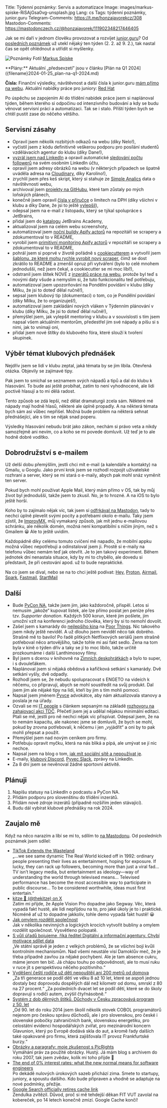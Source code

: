 Title: Týdenní poznámky: Servis a automatizace
Image: images/markus-spiske-RiSAjGsa0vg-unsplash.jpg
Lang: cs
Tags: týdenní poznámky, junior.guru
Telegram-Comments: https://t.me/honzajavorekcz/308
Mastodon-Comments: https://mastodonczech.cz/@honzajavorek/111902348217446405

Jak se mi daří v jednom člověku provozovat a rozvíjet [junior.guru](https://junior.guru/)?
Od [posledních poznámek]({filename}2024-02-02_tydenni-poznamky-pracovni-inzeraty-pres-ai.md) už utekl nějaký ten týden (2. 2. až 9. 2.), tak nastal čas se opět ohlédnout a utřídit si myšlenky.

![Poznámky]({static}/images/markus-spiske-RiSAjGsa0vg-unsplash.jpg)
Fotil [Markus Spiske](https://unsplash.com/@markusspiske)

<div class="alert alert-warning" role="alert" markdown="1">
**Plány:** Aktuální „předsevzetí” jsou v článku [Plán na Q1 2024]({filename}2024-01-25_plan-na-q1-2024.md)

**Čísla:** Finanční výsledky, návštěvnost a další čísla k junior.guru [mám přímo na webu](https://junior.guru/open/).
Aktuální nabídky práce pro juniory: [Red Hat](https://junior.guru/jobs/aac817ee027512f150caf872e149e12ef9246815b1ecf880501b877d/)
</div>

Po úspěchu se zapojením AI do třídění nabídek práce jsem si naplánoval týden, během kterého si odpočinu od intenzivního budování a kdy se budu věnovat servisní práci a automatizaci.
Tak se i stalo.
Příští týden bych se chtěl pustit zase do něčeho většího.

## Servisní zásahy

-   Opravil jsem několik rozbitých odkazů na webu (díky Nelo!),
-   vyčistil jsem z kódu definitivně veškerou podporu pro posílání studentů vzdělávacích agentur do klubu (díky Dane!),
-   [vyzrál jsem nad LinkedIn](https://github.com/juniorguru/junior.guru/commit/92e4126799c7a3920f789291f39f143f5606a7a3) a opravil automatické [sledování počtu followerů](https://junior.guru/open/#socialni-site-a-newsletter) na svém osobním LinkedIn účtu,
-   opravil jsem adresy obrázků na webu (v některých případech se špatně uváděla adresa na [Cloudinary](https://cloudinary.com/), díky Karolino!),
-   zrychlil jsem přes keš skript, který si stahuje ze [Simple Analics](https://simpleanalytics.com/junior.guru) data o návštěvnosti webu,
-   archivoval jsem [projekty na GitHubu](https://github.com/orgs/juniorguru/projects), které tam zůstaly po mých loňských plánech,
-   konečně jsem opravil [čísla v příručce](https://junior.guru/handbook/interview/#prace-na-ico) o limitech na DPH (díky všichni v klubu a díky Dane, že jsi to ještě [vylepšil](https://github.com/juniorguru/junior.guru/pull/1300)),
-   odepsal jsem na e-mail z listopadu, který se týkal spolupráce s JetBrains,
-   přidal jsem do [katalogu](https://junior.guru/courses/) JetBrains Academy,
-   aktualizoval jsem na celém webu screenshoty,
-   automatizoval jsem [noční buildy Apify actorů](https://github.com/juniorguru/plucker/issues/7) na repozitáři se scrapery a zdokumentoval to v README,
-   vyrobil jsem [primitivní monitoring Apify actorů](https://github.com/juniorguru/plucker/issues/17) v repozitáři se scrapery a zdokumentoval to v README,
-   pohrál jsem si poprvé v životě pořádně s [cookiecutterem](https://cookiecutter.readthedocs.io/) a vytvořil jsem [šablonu, ze které mohu rychle vyrobit nový scraper](https://github.com/juniorguru/plucker/issues/8), čímž se dost zkrátilo to README a zmenšil opruz při vytváření (bylo to celé mnohem jednodušší, než jsem čekal, a cookiecutter se mi moc líbí!),
-   odstranil jsem štítek NOVÉ z [inzerátů práce na webu](https://junior.guru/jobs/), protože byl teď s novými daty všude a nemyslím si, že tuto funkcionalitu teď potřebuju,
-   automatizoval jsem upozorňování na Pondělní povídání v klubu (díky Milku, že jsi to doteď dělal ručně!),
-   sepsal jsem klubový tip (dokumentaci) o tom, co je Pondělní povídání (díky Milku, že to organizuješ!),
-   automatizoval jsem zakládání nových vláken v Týdenním plánování v klubu (díky Milku, že jsi to doteď dělal ručně!),
-   přemýšlel jsem, jak vylepšit mentoring v klubu a v souvislosti s tím jsem napsal všem aktuálním mentorům, předestřel jim své nápady a píšu si s nimi, jak to vnímaji oni,
-   přidal jsem nové štítky do klubového fóra, které slouží k tvoření skupinek.

## Výběr témat klubových přednášek

Nejdřív jsem se lidí v klubu zeptal, jaká témata by se jim líbila.
Otevřená otázka.
Objevily se zajímavé tipy.

Pak jsem to smíchal se seznamem svých nápadů a tipů a dal do klubu k hlasování.
To bude asi ještě probíhat, zatím to není vyhodnocené, ale lidi poctivě hlasují a to mi dělá radost.

Tento způsob se zdá lepší, než dělat dramaturgii zcela sám.
Některé mé nápady mají hodně hlasů, některé ale úplně propadly.
A na některá témata bych sám asi vůbec nepřišel.
Možná bude problém na některá sehnat přednášející, ale s tím se nějak snad poperu.

Výsledky hlasování nebudu brát jako zákon, nechám si právo veta a nikdy samozřejmě ani nevím, co a koho se mi povede domluvit.
Už teď je to ale hodně dobré vodítko.

## Dobrodružství s e-mailem

Už delší dobu přemýšlím, jestli chci mít e-mail (a kalendáře a kontakty) na Gmailu, u Googlu.
Jako první krok jsem se rozhodl rozpojit uživatelské rozhraní a server, který se mi stará o e-maily, abych pak mohl snáz vyměnit ten server.

Pokud bych mohl používat Apple Mail, který mám přímo v OS, tak by můj život byl jednodušší, takže jsem to zkusil.
No, je to hrozné.
A na iOS to bylo ještě horší.

Koho by to zajímalo nějak víc, tak jsem si [odfrkával na Mastodon](https://mastodonczech.cz/@honzajavorek/), tady to nechci úplně plevelit svými pocity a potřebami okolo e-mailu.
Taky jsem zjistil, že [ImprovMX](https://improvmx.com/), můj vymakaný způsob, jak mít jednu e-mailovou schránku, ale několik domén, možná není kompatibilní s ničím jiným, než s Gmailem 😀
Ale to ještě uvidím.

Každopádně díky celému tomuto cvičení mě napadlo, že mobilní appku možná vůbec nepotřebuji a odinstaloval jsem ji.
Prostě si e-maily na telefonu vůbec nemám teď jak otevřít.
Je to jen takový experiment.
Během jednotek dní nenastala situace, kdy by mi to chybělo, ale dovedu si představit, že při cestování apod. už to bude nepraktické.

Na co jsem se díval, nebo se na to chci ještě podívat: [Hey](https://www.hey.com/), [Proton](https://proton.me/), [Airmail](https://airmailapp.com/), [Spark](https://sparkmailapp.com/), [Fastmail](https://www.fastmail.com/), [StartMail](https://www.startmail.com/)

## Další

-   Bude [PyCon NA](https://na.pycon.org/), takže jsem jim, jako každoročně, přispěl.
    Letos si nemusím „jakože“ kupovat lístek, ale lze přímo poslat jen peníze přes tzv. _Supporter donation_.
    Každých 500 korun, které jim pošlete, jim umožní vzít na konferenci jednoho člověka, který by si to nemohl dovolit.
-   Zašel jsem s kamarády do [nejlepšího kina](https://kinoaero.cz/) na [Poor Things](https://www.csfd.cz/film/1002404-chudacci/prehled/).
    Nic takového jsem nikdy ještě neviděl.
    A už dlouho jsem neviděl něco tak dobrého.
    Strašně mě to bavilo!
    Po řadě plitkých Netflixových seriálů jsem strašně potřeboval něco artovějšího, takže tohle mi asi fakt sedlo.
    Žena na tom byla v kině o týden dřív a taky se jí to moc líbilo, takže určitě prozkoumáme i další Lanthimosovy filmy.
-   Byl jsem s dcerou v knihovně na [Zimních deskohrátkách](https://www.mlp.cz/cz/akce/e26674-zimni-deskohratky/) a bylo to super, i s dvouleťákem.
-   Naplánoval jsem si nějaká obědová a kafíčková setkání s kamarády.
    Dvě setkání vyšly, dvě odpadly.
-   Rozhodl jsem se, že nebudu spolupracovat s ENGETO na videích k něčemu, co připravují, abych se mohl soustředit na svůj produkt.
    Dal jsem jim ale nějaké tipy na lidi, kteří by jim s tím mohli pomoci.
-   Napsal jsem jménem [Pyvce](https://pyvec.org/) advokátce, aby nám aktualizovala stanovy a poslala je na úřady.
-   Ozvali se mi [IT people](https://www.itpeoplecz.cz/) s článkem sepsaným na základě [rozhovoru na zahajovací akci TDČ]({filename}2023-11-27_tyden-pro-digitalni-cesko-z-pohledu-partnera.md).
    Přečetl jsem jej a udělal nějakou minimální editaci.
    Ptali se mě, jestli pro ně nechci nějak víc přispívat.
    Odepsal jsem, že na to nemám kapacitu, ale nakonec jsme se domluvili, že bych se mohl, pokud by zrovna potřebovali, k něčemu i jen „vyjádřit“ a oni by to pak mohli přepsat a použít.
-   Přemýšlel jsem nad novým ceníkem pro firmy.
-   Potřebuju opravit myčku, která na nás bliká a pípá, ale umývat se jí nic nechce.
-   Napsal jsem na blog o tom, [jak mít sociální sítě a nepoužívat je]({filename}2024-02-04_jak-mit-socialni-site-a-nepouzivat-je.md).
-   E-maily, [klubový Discord](https://junior.guru/club/), [Pyvec Slack](https://docs.pyvec.org/operations/support.html#sit-kontaktu), zprávy na LinkedIn.
-   Za 8 dní jsem se nevěnoval žádné sportovní aktivitě.

## Plánuji

1.  Napíšu statusy na LinkedIn o podcastu a PyCon NA.
2.  Přidám podporu pro slovenštinu do třídění inzerátů.
3.  Přidám nové zdroje inzerátů (případně rozšířím jeden stávající).
4.  Budu dál vybírat klubové přednášky na rok 2024.

## Zaujalo mě

Když na něco narazím a líbí se mi to, sdílím to [na Mastodonu](https://mastodonczech.cz/@honzajavorek).
Od posledních poznámek jsem sdílel:

- [TikTok Extends the Wasteland](https://hedgehogreview.com/issues/theological-variations/articles/tiktok-extends-the-wasteland)<br>„…we see same dynamic The Real World kicked off in 1992: ordinary people presenting their lives as entertainment, hoping for exposure. If lucky, they can rack up followers, becoming more than just a viral fad… TV isn’t legacy media, but entertainment as ideology—way of understanding the world through televised means… Televised performance has become the most accessible way to participate in public discourse… To be considered worthwhile, ideas must first entertain.“
- [kitze 🚀 (@thekitze) on X](https://twitter.com/thekitze/status/1754189182992253156)<br>Zatím mi přijde, že Apple Vision Pro dopadne jako Segway. Věc, která vypadá fakt hustě, ale lidi nepřijdou na to, pro jaké úkoly je to i praktické. Nicméně ať už to dopadne jakkoliv, tohle demo vypadá fakt hustě! 😀
- [Jak omylem rozdělit společnost](https://fajfka.cz/bubliny/)<br>Jak v několika nevinných a logických krocích vytvořit bubliny a omylem rozdělit společnost. Vysvětleno polopatě.
- [S vůlí úřadů bojujeme, říká ředitel Digitální a informační agentury. Chybí motivace sdílet data](https://www.irozhlas.cz/zpravy-domov/s-vuli-uradu-bojujeme-rika-reditel-digitalni-a-informacni-agentury-chybi_2401211840_hof)<br>„Ve státní správě je jeden z velkých problémů, že se všichni bojí kvůli kontrolním mechanismům. Nad všemi neustále visí Damoklův meč, že je třeba případně zavřou za nějaké pochybení. Ale je tam absence cukru, máme jenom ten bič. Já chápu touhu po odpovědnosti, ale to musí ruku v ruce jít s perspektivou něčeho pozitivního.“
- [Vyděšení čeští rodiče už děti nepouštějí ani 200 metrů od domova](https://www.seznamzpravy.cz/clanek/fakta-cesti-rodice-se-dnes-o-deti-boji-tak-az-jim-vzali-svobodu-231552)<br>„Za tři generace se podíl dětí ve věku 8 až 10 let, které se aspoň jednou dostaly bez doprovodu dospělých dál než kilometr od domu, smrskl z 80 na 27 procent.“ „Za posledních dvacet let se podíl dětí, které se do školy dopravují s rodiči autem, zvýšil čtyřnásobně.“
- [Systém z dob děrných štítků. Důchody v Česku zpracovává program z 50. let](https://www.seznamzpravy.cz/clanek/domaci-zivot-v-cesku-system-z-dob-dernych-stitku-duchody-v-cesku-zpracovava-program-z-50-let-231952)<br>„Od 90. let do roku 2014 jsem školil několik stovek COBOL programátorů nejenom pro českou správu důchodů, ale i pro slovenskou, pro české i slovenské pobočky zahraničních bank, slovenskou energetiku, pro celostátní evidenci hospodářských zvířat, pro mezinárodní koncern Glavunion, který po Evropě dodává skla do aut, a kromě řady dalších také opakovaně pro firmu, která zajišťovala IT provoz Frankfurtské burzy.“
- [Obrázky a paragrafy: moje zkušenost s PicRights](https://www.vzhurudolu.cz/prirucka/picrights)<br>Vymáhání práv za použité obrázky. Hustý. Já mám blog s archivem do roku 2007, tak jsem zvědav, kolik mi toho přijde 🙈
- [The end of 0% interest rates: what the new normal means for software engineers](https://newsletter.pragmaticengineer.com/p/zirp-software-engineers)<br>Po dekádě nulových úrokových sazeb přichází zima. Smete to startupy, juniory, a spoustu dalšího. Kdo bude připraven a vhodně se adaptuje na nové podmínky, přežije.
- [Google Search officially retires cache link](https://searchengineland.com/google-search-officially-retires-cache-link-437122)<br>Zendulka zvítězil. Důvod, proč si mě tehdejší děkan FIT VUT zavolal na kobereček, po 14 letech konečně zmizí. Google Cache končí!
